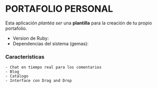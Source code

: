 # PORTAFOLIO PERSONAL

 Esta aplicación _plantéa ser_ una **plantilla** para la creación de tu propio portafolio.

* Version de Ruby:
* Dependencias del sistema (gemas):

### Características
	- Chat en tiempo real para los comentarios
	- Blog
	- Catálogo
	- Interface con Drag and Drop
